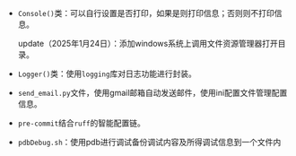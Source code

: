 - `Console()`类：可以自行设置是否打印，如果是则打印信息；否则则不打印信息。

  update（2025年1月24日）：添加windows系统上调用文件资源管理器打开目录。

- `Logger()`类：使用`logging`库对日志功能进行封装。

- `send_email.py`文件，使用gmail邮箱自动发送邮件，使用ini配置文件管理配置信息。

- `pre-commit`结合`ruff`的智能配置链。

- `pdbDebug.sh`：使用pdb进行调试备份调试内容及所得调试信息到一个文件内